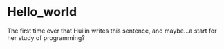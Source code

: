 # Hello_world
The first time ever that Huilin writes this sentence, and maybe...a start for her study of programming?
